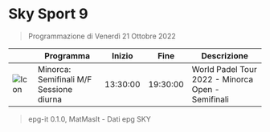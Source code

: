 # Sky Sport 9
> Programmazione di Venerdì 21 Ottobre 2022

||Programma|Inizio|Fine|Descrizione|
|---|---|---|---|---|
|![Icon](https://guidatv.sky.it/uuid/b97f3c7f-ded0-4774-ae0f-e0dfa210a335/cover?md5ChecksumParam=94bddd5e60256580140b534fdd80a587)|Minorca: Semifinali M/F Sessione diurna|13:30:00|19:30:00|World Padel Tour 2022 - Minorca Open - Semifinali



 > epg-it 0.1.0, MatMasIt - Dati epg SKY